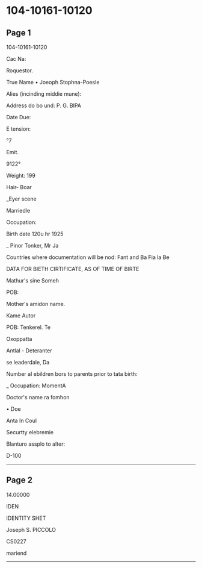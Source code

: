 # 104-10161-10120

## Page 1

104-10161-10120

Cac Na:

Roquestor.

True Name • Joeoph Stophna-Poesle

Alies (incinding middie mune):

Address do bo und: P. G. BIPA

Date Due:

E tension:

°7

Emit.

9122°

Weight: 199

Hair- Boar

_Eyer scene

Marriedle

Occupation:

Birth date 120u hr 1925

_ Pinor Tonker, Mr Ja

Countries where documentation will be nod: Fant and Ba Fia la Be

DATA FOR BIETH CIRTIFICATE, AS OF TIME OF BIRTE

Mathur's sine Someh

POB:

Mother's amidon name.

Kame Autor

POB: Tenkerel. Te

Oxoppatta

Antlal - Deteranter

se leaderdale, Da

Number al ebildren bors to parents prior to tata birth:

_ Occupation: MomentA

Doctor's name ra fomhon

• Doe

Anta In Coul

Securtty elebremie

Blanturo assplo to alter:

D-100

---

## Page 2

14.00000

IDEN

IDENTITY SHET

Joseph S. PICCOLO

CS0227

mariend

---

